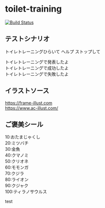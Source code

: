 # toilet-training
[![Build Status](https://cloud.drone.io/api/badges/mougenko/toilet-training/status.svg)](https://cloud.drone.io/mougenko/toilet-training)

## テストシナリオ
トイレトレーニングひらいて  ヘルプ  ストップして

トイレトレーニングで発表したよ  
トイレトレーニングで成功したよ  
トイレトレーニングで失敗したよ  

## イラストソース
https://frame-illust.com  
https://www.ac-illust.com/

## ご褒美シール
10:おたまじゃくし  
20:ミツバチ  
30:金魚  
40:クマノミ  
50:クリオネ  
60:モモンガ  
70:クジラ  
80:ライオン  
90:クジャク  
100:ティラノサウルス  

test
